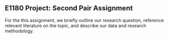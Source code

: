## E1180 Project: Second Pair Assignment

For the this assignment, we briefly outline our research question, reference relevant literature on the topic, and describe our data and research methodology.
